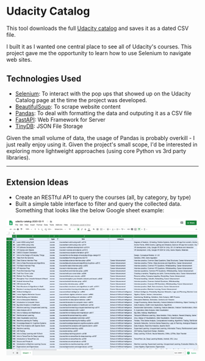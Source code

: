 # Udacity Catalog

This tool downloads the full [Udacity catalog](https://www.udacity.com/courses/all) and saves it as a dated CSV file.

I built it as I wanted one central place to see all of Udacity's courses. This project gave me the opportunity to learn how to use Selenium to navigate web sites.

## Technologies Used

- [Selenium]: To interact with the pop ups that showed up on the Udacity Catalog page at the time the project was developed.
- [BeautifulSoup]: To scrape website content
- [Pandas]: To deal with formatting the data and outputing it as a CSV file
- [FastAPI]: Web Framework for Server
- [TinyDB]: JSON File Storage

Given the small volume of data, the usage of Pandas is probably overkill - I just really enjoy using it. Given the project's small scope, I'd be interested in exploring more lightweight approaches (using core Python vs 3rd party libraries).

---

## Extension Ideas

- Create an RESTful API to query the courses (all, by category, by type)
- Built a simple table interface to filter and query the collected data. Something that looks like the below Google sheet example:

![Udacity Catalog on Google Sheets](udacity-catalog-sheets.png)

[//]: # (References)

[Selenium]: https://selenium.dev/
[BeautifulSoup]: https://www.crummy.com/software/BeautifulSoup/
[Pandas]: https://pandas.pydata.org/
[FastAPI]: https://fastapi.tiangolo.com/
[TinyDB]: https://tinydb.readthedocs.io
